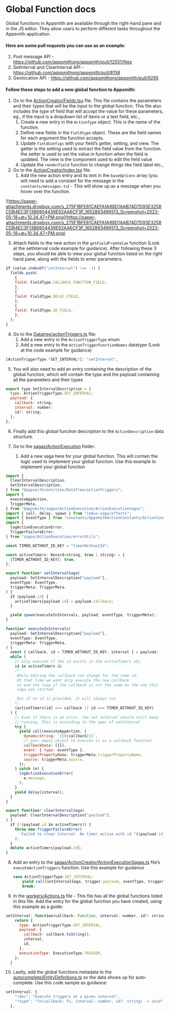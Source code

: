# Global Function docs

Global functions in Appsmith are available through the right-hand pane and in the JS editor. They allow users to perform different tasks throughout the Appsmith application.

#### Here are some pull requests you can use as an example:

1. Post message API - https://github.com/appsmithorg/appsmith/pull/12551/files
2. SetInterval and ClearInterval API - https://github.com/appsmithorg/appsmith/pull/8158
3. Geolocation API - https://github.com/appsmithorg/appsmith/pull/9295

#### Follow these steps to add a new global function to Appsmith:

1. Go to the [ActionCreator/Fields.tsx](https://github.com/appsmithorg/appsmith/blob/release/app/client/src/components/editorComponents/ActionCreator/Fields.tsx) file. This file contains the parameters and their types that will be the input to the global function. This file also includes the type of field that will accept the value for these parameters, eg., if the input is a dropdown list of items or a text field, etc.,
    1. Create a new entry in the *`ActionType` object.* This is the name of the function.
    2. Define new fields in the `Fieldtype` object. These are the field names for each argument the function accepts.
    3. Update `fieldConfigs` with your field’s getter, setting, and view. The getter is the setting used to extract the field value from the function. the setter is used to set the value in function when the field is updated. The view is the component used to edit the field value
    4. Update the `renderField` function to change things like field label etc.,
2. Go to the [ActionCreator/index.tsx](https://github.com/appsmithorg/appsmith/blob/release/app/client/src/components/editorComponents/ActionCreator/index.tsx) file.
    1. Add the new action entry and its text in the `baseOptions` array (you will need to add a constant for the message in the `constants/messages.ts`) - This will show up as a message when you hover over the function.

![https://paper-attachments.dropbox.com/s_275F1BFE81CAEFA1A98D1AAB74D7D93E3258CDB4EC3F13B6904439E92AA6CF3F_1652893496513_Screenshot+2022-05-18+at+10.34.47+PM.png](https://paper-attachments.dropbox.com/s_275F1BFE81CAEFA1A98D1AAB74D7D93E3258CDB4EC3F13B6904439E92AA6CF3F_1652893496513_Screenshot+2022-05-18+at+10.34.47+PM.png)

3. Attach fields to the new action in the `getFieldFromValue` function (Look at the setInterval code example for guidance). After following these 3 steps, you should be able to view your global function listed on the right hand pane, along with the fields to enter parameters.

```jsx
if (value.indexOf("setInterval") !== -1) {
  fields.push(
    {
	field: FieldType.CALLBACK_FUNCTION_FIELD,
    },
    {
	field: FieldType.DELAY_FIELD,
    },
    {
	field: FieldType.ID_FIELD,
    },
  );
}
```

4. Go to the [Datatree/actionTriggers.ts](https://github.com/appsmithorg/appsmith/blob/release/app/client/src/entities/DataTree/actionTriggers.ts) file:
    1. Add a new entry in the `ActionTriggerType` enum
    2. Add a new entry to the `ActionTriggerFunctionNames` datatype (Look at the code example for guidance)

```jsx
[ActionTriggerType.*SET_INTERVAL*]: "setInterval",
```

5. You will also need to add an entry containing the description of the global function, which will contain the type and the payload containing all the parameters and their types

```jsx
export type SetIntervalDescription = {
  type: ActionTriggerType.SET_INTERVAL;
  payload: {
    callback: string;
    interval: number;
    id?: string;
  };
};
```

6. Finally add this global function description to the `ActionDescription` data structure.

7. Go to the [sagas/ActionExecution](https://github.com/appsmithorg/appsmith/tree/b778b83ac45cd0d77421125106a483a4e723f2ca/app/client/src/sagas/ActionExecution) folder:
    1. Add a new saga here for your global function. This will contain the logic used to implement your global function. Use this example to implement your global function

```jsx
import {
  ClearIntervalDescription,
  SetIntervalDescription,
} from "@appsmith/entities/DataTree/actionTriggers";
import {
  executeAppAction,
  TriggerMeta,
} from "@appsmith/sagas/ActionExecution/ActionExecutionSagas";
import { call, delay, spawn } from "redux-saga/effects";
import { EventType } from "constants/AppsmithActionConstants/ActionConstants";
import {
  logActionExecutionError,
  TriggerFailureError,
} from "sagas/ActionExecution/errorUtils";

const TIMER_WITHOUT_ID_KEY = "timerWithoutId";

const activeTimers: Record<string, true | string> = {
  [TIMER_WITHOUT_ID_KEY]: true,
};

export function* setIntervalSaga(
  payload: SetIntervalDescription["payload"],
  eventType: EventType,
  triggerMeta: TriggerMeta,
) {
  if (payload.id) {
    activeTimers[payload.id] = payload.callback;
  }

  yield spawn(executeInIntervals, payload, eventType, triggerMeta);
}

function* executeInIntervals(
  payload: SetIntervalDescription["payload"],
  eventType: EventType,
  triggerMeta: TriggerMeta,
) {
  const { callback, id = TIMER_WITHOUT_ID_KEY, interval } = payload;
  while (
    // only execute if the id exists in the activeTimers obj
    id in activeTimers &&
    /*
     While editing the callback can change for the same id.
     At that time we want only execute the new callback
     so end the loop if the callback is not the same as the one this
     saga was started

     But if no id is provided, it will always run
    */
    (activeTimers[id] === callback || id === TIMER_WITHOUT_ID_KEY)
  ) {
    // Even if there is an error, the set interval should still keep
    // running. This is according to the spec of setInterval
    try {
      yield call(executeAppAction, {
        dynamicString: `{{${callback}}}`,
        // pass empty object to execute it as a callback function
        callbackData: [{}],
        event: { type: eventType },
        triggerPropertyName: triggerMeta.triggerPropertyName,
        source: triggerMeta.source,
      });
    } catch (e) {
      logActionExecutionError(
        e.message,
      );
    }
    yield delay(interval);
  }
}

export function* clearIntervalSaga(
  payload: ClearIntervalDescription["payload"],
) {
  if (!(payload.id in activeTimers)) {
    throw new TriggerFailureError(
      `Failed to clear interval. No timer active with id "${payload.id}"`,
    );
  }
  delete activeTimers[payload.id];
}
```

8. Add an entry to the [sagas/ActionCreator/ActionExecutionSagas.ts](https://github.com/appsmithorg/appsmith/blob/b778b83ac45cd0d77421125106a483a4e723f2ca/app/client/src/sagas/ActionExecution/ActionExecutionSagas.ts) file’s `executeActionTriggers` function. Use this example for guidance

    ```jsx
    case ActionTriggerType.SET_INTERVAL:
        yield call(setIntervalSaga, trigger.payload, eventType, triggerMeta);
        break;
    ```

9. In the [workers/Actions.ts](https://github.com/appsmithorg/appsmith/blob/b778b83ac45cd0d77421125106a483a4e723f2ca/app/client/src/workers/Actions.ts) file - This file has all the global functions listed in this file. Add the entry for the global function you have created, using this example as a guide:

```jsx
setInterval: function(callback: Function, interval: number, id?: string) {
    return {
      type: ActionTriggerType.SET_INTERVAL,
      payload: {
        callback: callback.toString(),
        interval,
        id,
      },
      executionType: ExecutionType.TRIGGER,
    };
  }
```

10. Lastly, add the global functions metadata to the [autocomplete/EntityDefinitions.ts](https://github.com/appsmithorg/appsmith/blob/release/app/client/src/utils/autocomplete/EntityDefinitions.ts) so the data shows up for auto-complete. Use this code sample as guidance:
```jsx
setInterval: {
    "!doc": "Execute triggers at a given interval",
    "!type": "fn(callback: fn, interval: number, id?: string) -> void",
  },
```

